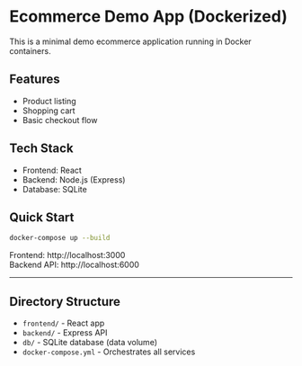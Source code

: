 # Ecommerce Demo App (Dockerized)

This is a minimal demo ecommerce application running in Docker containers.

## Features
- Product listing
- Shopping cart
- Basic checkout flow

## Tech Stack
- Frontend: React
- Backend: Node.js (Express)
- Database: SQLite

## Quick Start

```sh
docker-compose up --build
```

Frontend: http://localhost:3000  
Backend API: http://localhost:6000

---

## Directory Structure
- `frontend/` - React app
- `backend/` - Express API
- `db/` - SQLite database (data volume)
- `docker-compose.yml` - Orchestrates all services
